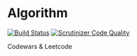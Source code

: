 # Algorithm

[![Build Status](https://travis-ci.org/ReenExeStudyTools/Algorithm.svg?branch=master)](https://travis-ci.org/ReenExeStudyTools/Algorithm)
[![Scrutinizer Code Quality](https://scrutinizer-ci.com/g/ReenExeStudyTools/Algorithm/badges/quality-score.png?b=master)](https://scrutinizer-ci.com/g/ReenExeStudyTools/Algorithm/?branch=master)

Codewars & Leetcode